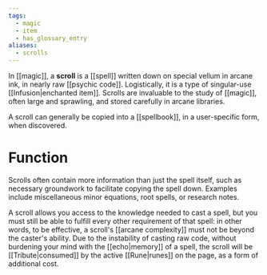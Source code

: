 ```yaml
---
tags:
  - magic
  - item
  - has_glossary_entry
aliases:
  - scrolls
---
```


In [[magic]], a **scroll** is a [[spell]] written down on special vellum in arcane ink, in nearly raw [[psychic code]]. Logistically, it is a type of singular-use [[Infusion|enchanted item]]. Scrolls are invaluable to the study of [[magic]], often large and sprawling, and stored carefully in arcane libraries. 

A scroll can generally be copied into a [[spellbook]], in a user-specific form, when discovered.

# Function

Scrolls often contain more information than just the spell itself, such as necessary groundwork to facilitate copying the spell down. Examples include miscellaneous minor equations, root spells, or research notes.

A scroll allows you access to the knowledge needed to cast a spell, but you must still be able to fulfill every other requirement of that spell: in other words, to be effective, a scroll's [[arcane complexity]] must not be beyond the caster's ability. Due to the instability of casting raw code, without burdening your mind with the [[echo|memory]] of a spell, the scroll will be [[Tribute|consumed]] by the active [[Rune|runes]] on the page, as a form of additional cost.

